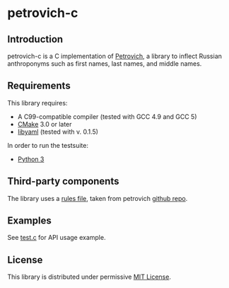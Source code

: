 # petrovich-c

## Introduction

petrovich-c is a C implementation of [Petrovich](https://github.com/petrovich), a library to inflect Russian
anthroponyms such as first names, last names, and middle names.

## Requirements

This library requires:

 * A C99-compatible compiler (tested with GCC 4.9 and GCC 5)
 * [CMake](https://cmake.org) 3.0 or later
 * [libyaml](http://pyyaml.org/wiki/LibYAML) (tested with v. 0.1.5)

In order to run the testsuite:

 * [Python 3](https://python.org)

## Third-party components

The library uses a [rules file](rules.yml), taken from petrovich
[github repo](https://github.com/petrovich/petrovich-rules).

## Examples

See [test.c](test/test.c) for API usage example.

## License

This library is distributed under permissive [MIT License](LICENSE.md).
